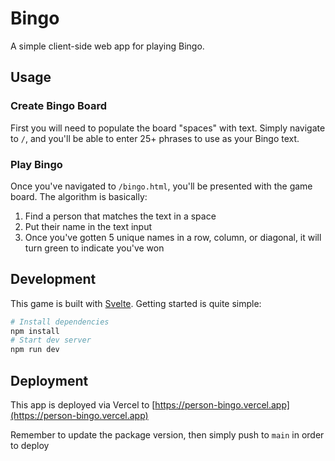 # Bingo

A simple client-side web app for playing Bingo.

## Usage

### Create Bingo Board

First you will need to populate the board "spaces" with text. Simply navigate to `/`, and you'll be able to enter 25+ phrases to use as your Bingo text.

### Play Bingo

Once you've navigated to `/bingo.html`, you'll be presented with the game board. The algorithm is basically:

1. Find a person that matches the text in a space
2. Put their name in the text input
3. Once you've gotten 5 unique names in a row, column, or diagonal, it will turn green to indicate you've won

## Development

This game is built with [Svelte](https://svelte.dev). Getting started is quite simple:

```bash
# Install dependencies
npm install
# Start dev server
npm run dev
```

## Deployment

This app is deployed via Vercel to [https://person-bingo.vercel.app](https://person-bingo.vercel.app)

Remember to update the package version, then simply push to `main` in order to deploy
